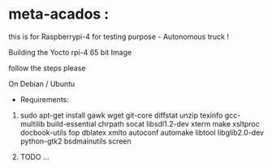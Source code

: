 # meta-acados :

this is for Raspberrypi-4
for testing purpose - Autonomous truck !

Building the Yocto rpi-4 65 bit Image

follow the steps please

On Debian / Ubuntu

* Requirements:

1. 	sudo apt-get install gawk wget git-core diffstat unzip texinfo gcc-multilib 
	build-essential chrpath socat libsdl1.2-dev xterm make 
	xsltproc docbook-utils fop dblatex xmlto autoconf automake libtool 
	libglib2.0-dev python-gtk2 bsdmainutils screen

2.	TODO ...
